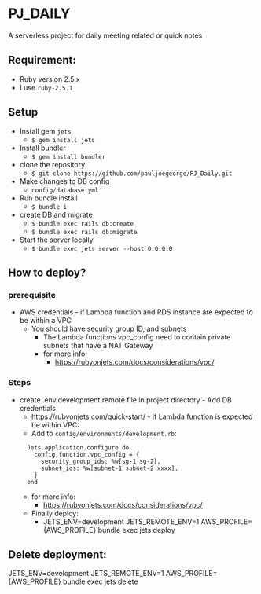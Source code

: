 # PJ_DAILY

A serverless project for daily meeting related or quick notes 

## Requirement:
  - Ruby version 2.5.x
  - I use `ruby-2.5.1`
  
## Setup
- Install gem `jets`
   - `$ gem install jets`
- Install bundler
  - `$ gem install bundler`
- clone the repository
  - `$ git clone https://github.com/pauljoegeorge/PJ_Daily.git`
- Make changes to DB config
   - `config/database.yml`
- Run bundle install
  - `$ bundle i`
- create DB and migrate
  - `$ bundle exec rails db:create`
  - `$ bundle exec rails db:migrate`
- Start the server locally 
  - `$ bundle exec jets server --host 0.0.0.0`
  
## How to deploy?
### prerequisite
   - AWS credentials
    - if Lambda function and RDS instance are expected to be within a VPC
      - You should have security group ID, and subnets
        - The Lambda functions vpc_config need to contain private subnets that have a NAT Gateway
        - for more info: 
          - https://rubyonjets.com/docs/considerations/vpc/
          
### Steps
   - create .env.development.remote file in project directory
    - Add DB credentials
      - https://rubyonjets.com/quick-start/
    - if Lambda function is expected be  within VPC:
      - Add to `config/environments/development.rb`: 
      ```
        Jets.application.configure do
          config.function.vpc_config = {
            security_group_ids: %w[sg-1 sg-2],
            subnet_ids: %w[subnet-1 subnet-2 xxxx],
          }
        end
      ```
      - for more info:
        - https://rubyonjets.com/docs/considerations/vpc/
     - Finally deploy:
       - JETS_ENV=development JETS_REMOTE_ENV=1 AWS_PROFILE={AWS_PROFILE} bundle exec jets deploy
     
     
## Delete deployment: 
  JETS_ENV=development JETS_REMOTE_ENV=1 AWS_PROFILE={AWS_PROFILE} bundle exec jets delete
